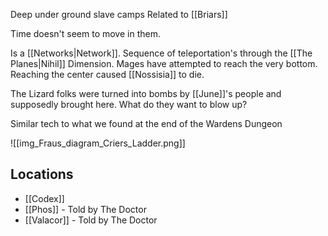 
Deep under ground
slave camps
Related to [[Briars]]

Time doesn't seem to move in them. 

Is a [[Networks|Network]]. Sequence of teleportation's through the [[The Planes|Nihil]] Dimension. 
Mages have attempted to reach the very bottom. 
Reaching the center caused [[Nossisia]] to die.

The Lizard folks were turned into bombs by [[June]]'s people and supposedly brought here. What do they want to blow up?


Similar tech to what we found at the end of the Wardens Dungeon

![[img_Fraus_diagram_Criers_Ladder.png]]

## Locations
- [[Codex]]
- [[Phos]] - Told by The Doctor 
- [[Valacor]] - Told by The Doctor 

